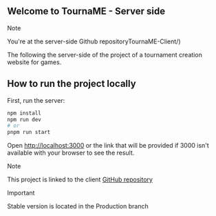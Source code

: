 ## Welcome to TournaME - Server side

> [!NOTE]
> You're at the server-side Github repositoryTournaME-Client/)

The following the server-side of the project of a tournament creation website for games.

## How to run the project locally

First, run the server:

```bash
npm install
npm run dev
# or
pnpm run start
```

Open [http://localhost:3000](http://localhost:3000) or the link that will be provided if 3000 isn't available with your browser to see the result.

> [!NOTE]
> This project is linked to the client [GitHub repository](github.com/Player1IL/TournaME-Client/)

> [!IMPORTANT]
> Stable version is located in the Production branch
